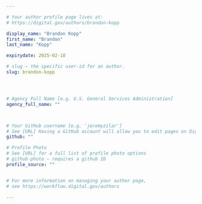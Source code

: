 ```yaml
---

# Your author profile page lives at:
# https://digital.gov/authors/brandon-kopp

display_name: "Brandon Kopp"
first_name: "Brandon"
last_name: "Kopp"

expirydate: 2025-02-18

# slug — the specific user-id for an author.
slug: brandon-kopp




# Agency Full Name [e.g. U.S. General Services Administration]
agency_full_name: ""



# Your GitHub username [e.g. 'jeremyzilar']
# See [URL] Having a GitHub account will allow you to edit pages on DigitalGov. The image used in your GitHub account can also be used to populate your digital.gov profile photo.
github: ""

# Profile Photo
# See [URL] for a full list of profile photo options
# github-photo — requires a github ID
profile_source: ""


# For more information on managing your author page,
# see https://workflow.digital.gov/authors

---
```

